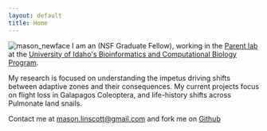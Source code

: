 ```yaml
---
layout: default
title: Home
---
```


![mason_newface](https://cloud.githubusercontent.com/assets/8633630/10417996/6ceae9d2-7003-11e5-9a1d-7b65888b2657.png)
I am an (NSF Graduate Fellow), working in the [Parent lab](http://webpages.uidaho.edu/parentlab/Parent_lab/Parent_lab___Home.html) at the [University of Idaho's Bioinformatics and Computational Biology Program](http://www.uidaho.edu/cogs/bcb). 

My research is focused on understanding the impetus driving shifts between adaptive zones and their consequences. My current projects focus on flight loss in Galapagos Coleoptera, and life-history shifts across Pulmonate land snails.

Contact me at mason.linscott@gmail.com and fork me on [Github](https://github.com/mason-linscott)
